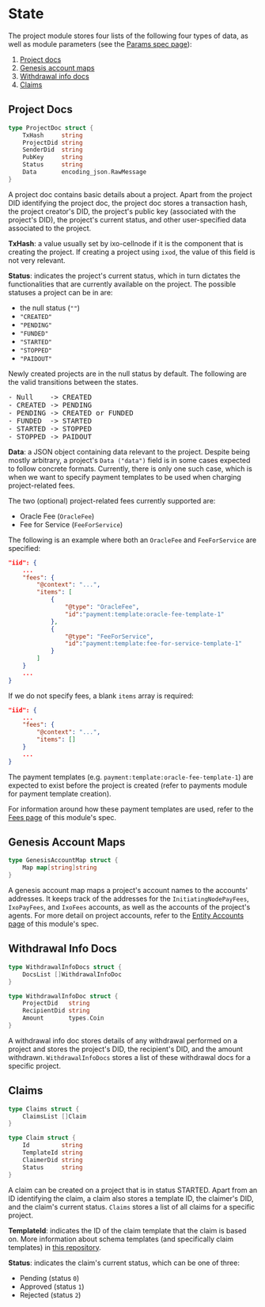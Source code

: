 # State

The project module stores four lists of the following four types of data, as
well as module parameters (see the [Params spec page](06_params.md)):

1. [Project docs](#project-docs)
2. [Genesis account maps](#genesis-account-maps)
3. [Withdrawal info docs](#withdrawal-info-docs)
4. [Claims](#claims)

## Project Docs

```go
type ProjectDoc struct {
    TxHash     string
    ProjectDid string
    SenderDid  string
    PubKey     string
    Status     string
    Data       encoding_json.RawMessage
}
```

A project doc contains basic details about a project. Apart from the project DID
identifying the project doc, the project doc stores a transaction hash, the
project creator's DID, the project's public key (associated with the project's
DID), the project's current status, and other user-specified data associated to
the project.

**TxHash**: a value usually set by ixo-cellnode if it is the component that is
creating the project. If creating a project using `ixod`, the value of this
field is not very relevant.

**Status**: indicates the project's current status, which in turn dictates the
functionalities that are currently available on the project. The possible
statuses a project can be in are:

- the null status (`""`)
- `"CREATED"`
- `"PENDING"`
- `"FUNDED"`
- `"STARTED"`
- `"STOPPED"`
- `"PAIDOUT"`

Newly created projects are in the null status by default. The following are the
valid transitions between the states.
<pre>
- Null    -> CREATED
- CREATED -> PENDING
- PENDING -> CREATED or FUNDED
- FUNDED  -> STARTED
- STARTED -> STOPPED
- STOPPED -> PAIDOUT
</pre>

**Data**: a JSON object containing data relevant to the project. Despite being
mostly arbitrary, a project's `Data ("data")` field is in some cases expected to
follow concrete formats. Currently, there is only one such case, which is when
we want to specify payment templates to be used when charging project-related
fees.

The two (optional) project-related fees currently supported are:

- Oracle Fee (`OracleFee`)
- Fee for Service (`FeeForService`)

The following is an example where both an `OracleFee` and `FeeForService` are
specified:

```json
"iid": {
    ...
    "fees": {
        "@context": "...",
        "items": [
            {
                "@type": "OracleFee",
                "id":"payment:template:oracle-fee-template-1"
            },
            {
                "@type": "FeeForService",
                "id":"payment:template:fee-for-service-template-1"
            }
        ]
    }
    ...
}
```

If we do not specify fees, a blank `items` array is required:

```json
"iid": {
    ...
    "fees": {
        "@context": "...",
        "items": []
    }
    ...
}
```

The payment templates (e.g. `payment:template:oracle-fee-template-1`) are
expected to exist before the project is created (refer to payments module for
payment template creation).

For information around how these payment templates are used, refer to
the [Fees page](04_fees.md) of this module's spec.

## Genesis Account Maps

```go
type GenesisAccountMap struct {
    Map map[string]string
}
```

A genesis account map maps a project's account names to the accounts' addresses.
It keeps track of the addresses for the `InitiatingNodePayFees`, `IxoPayFees`,
and `IxoFees` accounts, as well as the accounts of the project's agents. For
more detail on project accounts, refer to the
[Entity Accounts page](05_entity_accounts.md) of this module's spec.

## Withdrawal Info Docs

```go
type WithdrawalInfoDocs struct {
    DocsList []WithdrawalInfoDoc
}
```

```go
type WithdrawalInfoDoc struct {
    ProjectDid   string
    RecipientDid string
    Amount       types.Coin
}
```

A withdrawal info doc stores details of any withdrawal performed on a project
and stores the project's DID, the recipient's DID, and the amount withdrawn.
`WithdrawalInfoDocs` stores a list of these withdrawal docs for a specific
project.

## Claims

```go
type Claims struct {
    ClaimsList []Claim
}
```

```go
type Claim struct {
    Id         string
    TemplateId string
    ClaimerDid string
    Status     string
}
```

A claim can be created on a project that is in status STARTED. Apart from an ID
identifying the claim, a claim also stores a template ID, the claimer's DID, and
the claim's current status. `Claims` stores a list of all claims for a specific
project.

**TemplateId**: indicates the ID of the claim template that the claim is based
on. More information about schema templates (and specifically claim templates)
in [this repository](https://github.com/ixofoundation/schema).

**Status**: indicates the claim's current status, which can be one of three:

- Pending (status `0`)
- Approved (status `1`)
- Rejected (status `2`)

